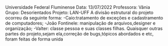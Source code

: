 Universidade Federal Fluminense
Data: 13/07/2022
Professora: Vânia
Grupo: Desorientados
Projeto: LAN-UFF
A divisão estrutural do projeto ocorreu da seguinte forma:
-Caio:tratamento de exceções e cadastramento de computadores;
-João Fontinele: manipulação de arquivos,designer e organização;
-Valter: classe pessoa e suas classes filhas.
Quaisquer outras partes do projeto,sejam ela,correção de bugs,tópicos abordados e etc,
foram feitas de forma unida
